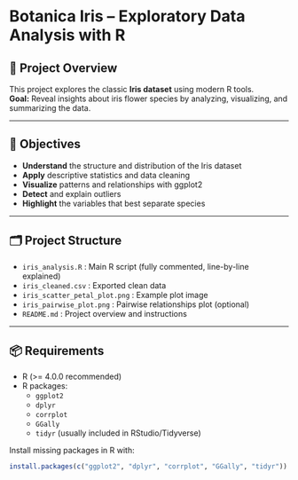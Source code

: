 # Botanica Iris – Exploratory Data Analysis with R

## 🌸 Project Overview

This project explores the classic **Iris dataset** using modern R tools.  
**Goal:** Reveal insights about iris flower species by analyzing, visualizing, and summarizing the data.

---

## 🚀 Objectives

- **Understand** the structure and distribution of the Iris dataset
- **Apply** descriptive statistics and data cleaning
- **Visualize** patterns and relationships with ggplot2
- **Detect** and explain outliers
- **Highlight** the variables that best separate species

---

## 🗂️ Project Structure

- `iris_analysis.R` : Main R script (fully commented, line-by-line explained)
- `iris_cleaned.csv` : Exported clean data
- `iris_scatter_petal_plot.png` : Example plot image
- `iris_pairwise_plot.png` : Pairwise relationships plot (optional)
- `README.md` : Project overview and instructions

---

## 📦 Requirements

- R (>= 4.0.0 recommended)
- R packages:
  - `ggplot2`
  - `dplyr`
  - `corrplot`
  - `GGally`
  - `tidyr` (usually included in RStudio/Tidyverse)
  
Install missing packages in R with:
```r
install.packages(c("ggplot2", "dplyr", "corrplot", "GGally", "tidyr"))

